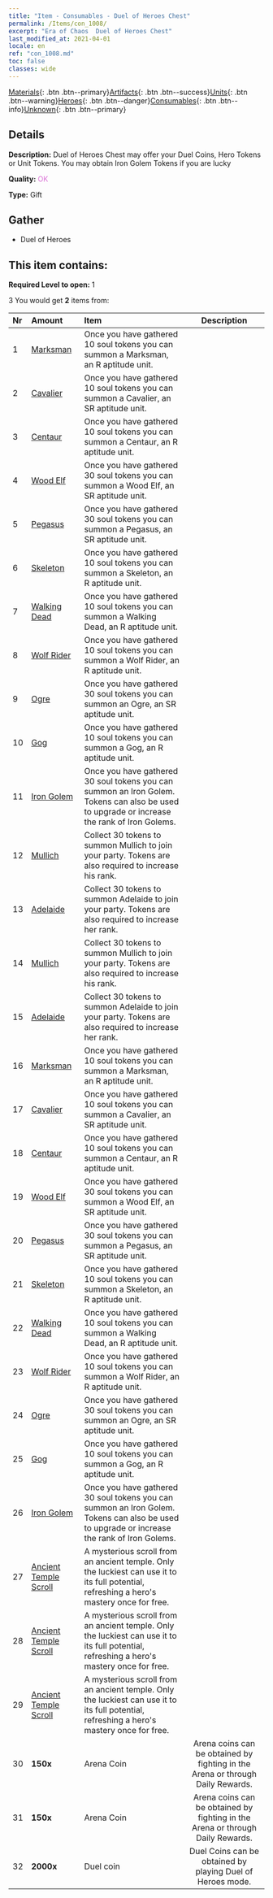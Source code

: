 ```yaml
---
title: "Item - Consumables - Duel of Heroes Chest"
permalink: /Items/con_1008/
excerpt: "Era of Chaos  Duel of Heroes Chest"
last_modified_at: 2021-04-01
locale: en
ref: "con_1008.md"
toc: false
classes: wide
---
```

 [Materials](/Items/){: .btn .btn--primary}[Artifacts](/Items/Artifacts/){: .btn .btn--success}[Units](/Items/Units/){: .btn .btn--warning}[Heroes](/Items/Heroes/){: .btn .btn--danger}[Consumables](/Items/Consumables/){: .btn .btn--info}[Unknown](/Items/Unknown/){: .btn .btn--primary}

## Details
 **Description:** Duel of Heroes Chest may offer your Duel Coins, Hero Tokens or Unit Tokens. You may obtain Iron Golem Tokens if you are lucky

 **Quality:** <span style="color: #DA70D6">OK</span>

 **Type:** Gift

## Gather

*    Duel of Heroes 

## This item contains:

 **Required Level to open:** 1

 3 You would get **2** items  from:

  | Nr | Amount |     Item    | Description |
  |:---|:-------|:------------|:-----------:|
  | 1 | [Marksman](/Items/unt_191/) | Once you have gathered 10 soul tokens you can summon a Marksman, an R aptitude unit. | 
  | 2 | [Cavalier ](/Items/unt_195/) | Once you have gathered 10 soul tokens you can summon a Cavalier, an SR aptitude unit. | 
  | 3 | [Centaur](/Items/unt_199/) | Once you have gathered 10 soul tokens you can summon a Centaur, an R aptitude unit. | 
  | 4 | [Wood Elf](/Items/unt_201/) | Once you have gathered 30 soul tokens you can summon a Wood Elf, an SR aptitude unit. | 
  | 5 | [Pegasus](/Items/unt_202/) | Once you have gathered 30 soul tokens you can summon a Pegasus, an SR aptitude unit. | 
  | 6 | [Skeleton](/Items/unt_208/) | Once you have gathered 10 soul tokens you can summon a Skeleton, an R aptitude unit. | 
  | 7 | [Walking Dead](/Items/unt_209/) | Once you have gathered 10 soul tokens you can summon a Walking Dead, an R aptitude unit. | 
  | 8 | [Wolf Rider](/Items/unt_218/) | Once you have gathered 10 soul tokens you can summon a Wolf Rider, an R aptitude unit. | 
  | 9 | [Ogre](/Items/unt_220/) | Once you have gathered 30 soul tokens you can summon an Ogre, an SR aptitude unit. | 
  | 10 | [Gog](/Items/unt_227/) | Once you have gathered 10 soul tokens you can summon a Gog, an R aptitude unit. | 
  | 11 | [Iron Golem](/Items/unt_237/) | Once you have gathered 30 soul tokens you can summon an Iron Golem. Tokens can also be used to upgrade or increase the rank of Iron Golems. | 
  | 12 | [Mullich](/Items/her_360/) | Collect 30 tokens to summon Mullich to join your party. Tokens are also required to increase his rank. | 
  | 13 | [Adelaide](/Items/her_359/) | Collect 30 tokens to summon Adelaide to join your party. Tokens are also required to increase her rank. | 
  | 14 | [Mullich](/Items/her_360/) | Collect 30 tokens to summon Mullich to join your party. Tokens are also required to increase his rank. | 
  | 15 | [Adelaide](/Items/her_359/) | Collect 30 tokens to summon Adelaide to join your party. Tokens are also required to increase her rank. | 
  | 16 | [Marksman](/Items/unt_191/) | Once you have gathered 10 soul tokens you can summon a Marksman, an R aptitude unit. | 
  | 17 | [Cavalier ](/Items/unt_195/) | Once you have gathered 10 soul tokens you can summon a Cavalier, an SR aptitude unit. | 
  | 18 | [Centaur](/Items/unt_199/) | Once you have gathered 10 soul tokens you can summon a Centaur, an R aptitude unit. | 
  | 19 | [Wood Elf](/Items/unt_201/) | Once you have gathered 30 soul tokens you can summon a Wood Elf, an SR aptitude unit. | 
  | 20 | [Pegasus](/Items/unt_202/) | Once you have gathered 30 soul tokens you can summon a Pegasus, an SR aptitude unit. | 
  | 21 | [Skeleton](/Items/unt_208/) | Once you have gathered 10 soul tokens you can summon a Skeleton, an R aptitude unit. | 
  | 22 | [Walking Dead](/Items/unt_209/) | Once you have gathered 10 soul tokens you can summon a Walking Dead, an R aptitude unit. | 
  | 23 | [Wolf Rider](/Items/unt_218/) | Once you have gathered 10 soul tokens you can summon a Wolf Rider, an R aptitude unit. | 
  | 24 | [Ogre](/Items/unt_220/) | Once you have gathered 30 soul tokens you can summon an Ogre, an SR aptitude unit. | 
  | 25 | [Gog](/Items/unt_227/) | Once you have gathered 10 soul tokens you can summon a Gog, an R aptitude unit. | 
  | 26 | [Iron Golem](/Items/unt_237/) | Once you have gathered 30 soul tokens you can summon an Iron Golem. Tokens can also be used to upgrade or increase the rank of Iron Golems. | 
  | 27 | [Ancient Temple Scroll](/Items/con_697/) | A mysterious scroll from an ancient temple. Only the luckiest can use it to its full potential, refreshing a hero's mastery once for free. | 
  | 28 | [Ancient Temple Scroll](/Items/con_697/) | A mysterious scroll from an ancient temple. Only the luckiest can use it to its full potential, refreshing a hero's mastery once for free. | 
  | 29 | [Ancient Temple Scroll](/Items/con_697/) | A mysterious scroll from an ancient temple. Only the luckiest can use it to its full potential, refreshing a hero's mastery once for free. | 
  | 30 |  **150x** | Arena Coin | Arena coins can be obtained by fighting in the Arena or through Daily Rewards.  | 
  | 31 |  **150x** | Arena Coin | Arena coins can be obtained by fighting in the Arena or through Daily Rewards.  | 
  | 32 |  **2000x** | Duel coin | Duel Coins can be obtained by playing Duel of Heroes mode.  | 
